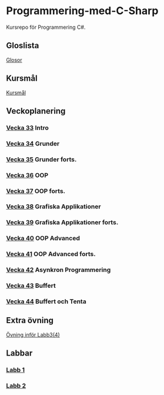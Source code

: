 # Programmering-med-C-Sharp
Kursrepo för Programmering C#.

## Gloslista
[Glosor](./assets/glossary.md)

## Kursmål
[Kursmål](./assets/Kursmål.md)

## Veckoplanering
### [Vecka 33](./assets/V33.md) Intro
### [Vecka 34](./assets/V34.md) Grunder
### [Vecka 35](./assets/V35.md) Grunder forts.
### [Vecka 36](./assets/V36.md) OOP
### [Vecka 37](./assets/V37.md) OOP forts.
### [Vecka 38](./assets/V38.md) Grafiska Applikationer
### [Vecka 39](./assets/V39.md) Grafiska Applikationer forts.
### [Vecka 40](./assets/V40.md) OOP Advanced
### [Vecka 41](./assets/V41.md) OOP Advanced forts.
### [Vecka 42](./assets/V42.md) Asynkron Programmering
### [Vecka 43](./assets/V43.md) Buffert
### [Vecka 44](./assets/V44.md) Buffert och Tenta

## Extra övning

[Övning inför Labb3(4)](./assets/WPF-Övning.md)

## Labbar
### [Labb 1](./assets/Labb%201.md)
### [Labb 2](./assets/Labb%202.md)